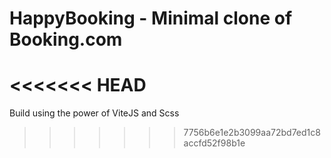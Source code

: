 # HappyBooking - Minimal clone of Booking.com
<<<<<<< HEAD
=======
Build using the power of ViteJS and Scss 
>>>>>>> 7756b6e1e2b3099aa72bd7ed1c8accfd52f98b1e
